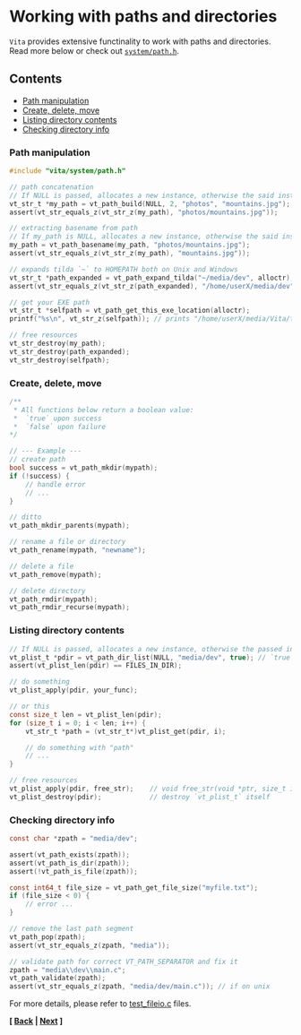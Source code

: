 # Working with paths and directories
`Vita` provides extensive functinality to work with paths and directories. Read more below or check out [`system/path.h`](../../inc/vita/system/path.h).

## Contents
* [Path manipulation](page4.md#path-manipulation)
* [Create, delete, move](page4.md#create-delete-move)
* [Listing directory contents](page4.md#listing-directory-contents)
* [Checking directory info](page4.md#checking-directory-info)

### Path manipulation
```c
#include "vita/system/path.h"

// path concatenation
// If NULL is passed, allocates a new instance, otherwise the said instance is used and returned
vt_str_t *my_path = vt_path_build(NULL, 2, "photos", "mountains.jpg"); 
assert(vt_str_equals_z(vt_str_z(my_path), "photos/mountains.jpg"));

// extracting basename from path
// If my_path is NULL, allocates a new instance, otherwise the said instance is used and returned
my_path = vt_path_basename(my_path, "photos/mountains.jpg");
assert(vt_str_equals_z(vt_str_z(my_path), "mountains.jpg"));

// expands tilda `~` to HOMEPATH both on Unix and Windows
vt_str_t *path_expanded = vt_path_expand_tilda("~/media/dev", alloctr);  // if alloctr == NULL, uses plain calloc/free
assert(vt_str_equals_z(vt_str_z(path_expanded), "/home/userX/media/dev"));

// get your EXE path
vt_str_t *selfpath = vt_path_get_this_exe_location(alloctr);             // if alloctr == NULL, uses plain calloc/free
printf("%s\n", vt_str_z(selfpath)); // prints "/home/userX/media/Vita/tests/bin/test_path"

// free resources
vt_str_destroy(my_path); 
vt_str_destroy(path_expanded);
vt_str_destroy(selfpath);
```

### Create, delete, move
```c
/**
 * All functions below return a boolean value:
 *  `true` upon success
 *  `false` upon failure
*/

// --- Example ---
// create path
bool success = vt_path_mkdir(mypath);
if (!success) {
    // handle error
    // ...
}

// ditto
vt_path_mkdir_parents(mypath);

// rename a file or directory
vt_path_rename(mypath, "newname");

// delete a file
vt_path_remove(mypath);

// delete directory
vt_path_rmdir(mypath);
vt_path_rmdir_recurse(mypath);
```

### Listing directory contents
```c
// If NULL is passed, allocates a new instance, otherwise the passed instance is used and returned
vt_plist_t *pdir = vt_path_dir_list(NULL, "media/dev", true); // `true`: ignore dot.files: .vim, .gitignore, etc...
assert(vt_plist_len(pdir) == FILES_IN_DIR);

// do something
vt_plist_apply(pdir, your_func);

// or this
const size_t len = vt_plist_len(pdir);
for (size_t i = 0; i < len; i++) {
    vt_str_t *path = (vt_str_t*)vt_plist_get(pdir, i);

    // do something with "path"
    // ...
}

// free resources
vt_plist_apply(pdir, free_str);    // void free_str(void *ptr, size_t index) { vt_str_destroy(ptr); }
vt_plist_destroy(pdir);            // destroy `vt_plist_t` itself
```

### Checking directory info
```c
const char *zpath = "media/dev";

assert(vt_path_exists(zpath));
assert(vt_path_is_dir(zpath));
assert(!vt_path_is_file(zpath));

const int64_t file_size = vt_path_get_file_size("myfile.txt");
if (file_size < 0) {
    // error ...
}

// remove the last path segment
vt_path_pop(zpath);
assert(vt_str_equals_z(zpath, "media"));

// validate path for correct VT_PATH_SEPARATOR and fix it
zpath = "media\\dev\\main.c";
vt_path_validate(zpath);
assert(vt_str_equals_z(zpath, "media/dev/main.c")); // if on unix
```

For more details, please refer to [test_fileio.c](../../tests/src/test_path.c) files.

**[ [Back](page3.md) | [Next](page5.md) ]**
